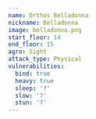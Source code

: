 ```yaml
---
name: Orthos Belladonna
nickname: Belladonna
image: belladonna.png
start_floor: 14
end_floor: 15
agro: Sight
attack_type: Physical
vulnerabilities:
  bind: true
  heavy: true
  sleep: '?'
  slow: '?'
  stun: '?'
---
```

